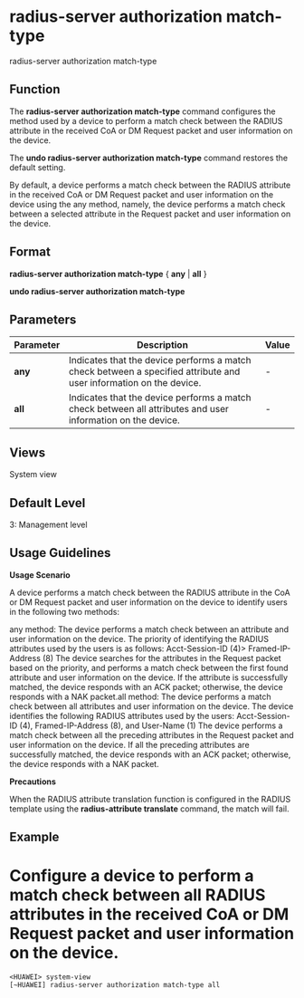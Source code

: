 radius-server authorization match-type
======================================

radius-server authorization match-type

Function
--------

The **radius-server authorization match-type** command configures the method used by a device to perform a match check between the RADIUS attribute in the received CoA or DM Request packet and user information on the device.

The **undo radius-server authorization match-type** command restores the default setting.

By default, a device performs a match check between the RADIUS attribute in the received CoA or DM Request packet and user information on the device using the any method, namely, the device performs a match check between a selected attribute in the Request packet and user information on the device.



Format
------

**radius-server authorization match-type** { **any** | **all** }

**undo radius-server authorization match-type**



Parameters
----------

| Parameter | Description | Value |
| --- | --- | --- |
| **any** | Indicates that the device performs a match check between a specified attribute and user information on the device. | - |
| **all** | Indicates that the device performs a match check between all attributes and user information on the device. | - |




Views
-----

System view



Default Level
-------------

3: Management level



Usage Guidelines
----------------

**Usage Scenario**

A device performs a match check between the RADIUS attribute in the CoA or DM Request packet and user information on the device to identify users in the following two methods:

any method: The device performs a match check between an attribute and user information on the device. The priority of identifying the RADIUS attributes used by the users is as follows: Acct-Session-ID (4)> Framed-IP-Address (8) The device searches for the attributes in the Request packet based on the priority, and performs a match check between the first found attribute and user information on the device. If the attribute is successfully matched, the device responds with an ACK packet; otherwise, the device responds with a NAK packet.all method: The device performs a match check between all attributes and user information on the device. The device identifies the following RADIUS attributes used by the users: Acct-Session-ID (4), Framed-IP-Address (8), and User-Name (1) The device performs a match check between all the preceding attributes in the Request packet and user information on the device. If all the preceding attributes are successfully matched, the device responds with an ACK packet; otherwise, the device responds with a NAK packet.

**Precautions**

When the RADIUS attribute translation function is configured in the RADIUS template using the **radius-attribute translate** command, the match will fail.



Example
-------

# Configure a device to perform a match check between all RADIUS attributes in the received CoA or DM Request packet and user information on the device.
```
<HUAWEI> system-view
[~HUAWEI] radius-server authorization match-type all

```